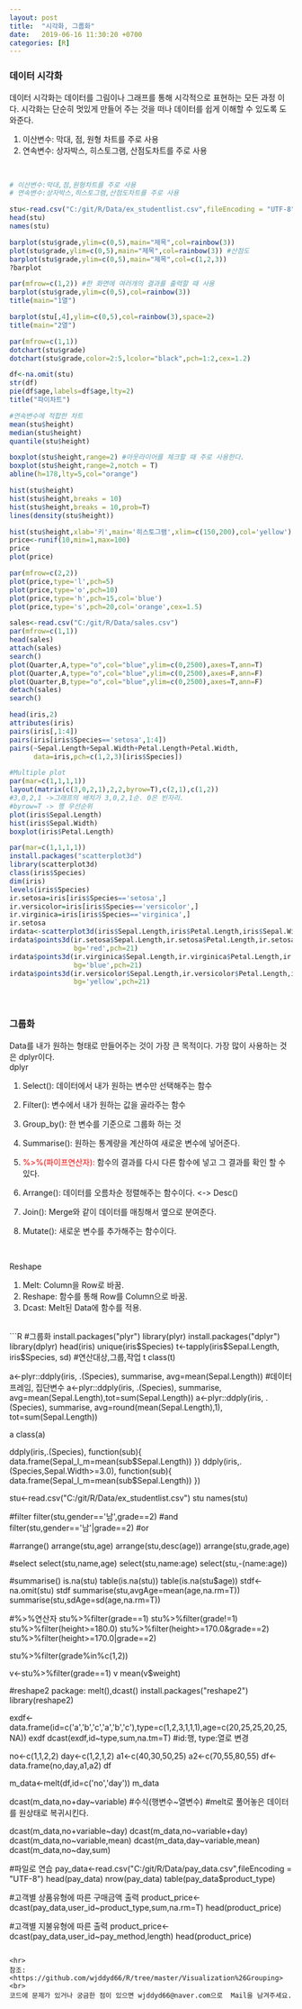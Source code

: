 ```yaml
---
layout: post
title:  "시각화, 그룹화"
date:   2019-06-16 11:30:20 +0700
categories: [R]
---
```


###  데이터 시각화
데이터 시각화는 데이터를 그림이나 그래프를 통해 시각적으로 표현하는 모든 과정 이다. 시각화는 단순히 멋있게 만들어 주는 것을 떠나 데이터를 쉽게 이해할 수 있도록 도와준다.  
1. 이산변수: 막대, 점, 원형 차트를 주로 사용
2. 연속변수: 상자박스, 히스토그램, 산점도차트를 주로 사용
<br>

```R
# 이산변수:막대,점,원형차트를 주로 사용
# 연속변수:상자박스,히스토그램,산점도차트를 주로 사용

stu<-read.csv("C:/git/R/Data/ex_studentlist.csv",fileEncoding = "UTF-8")
head(stu)
names(stu)

barplot(stu$grade,ylim=c(0,5),main="제목",col=rainbow(3))
plot(stu$grade,ylim=c(0,5),main="제목",col=rainbow(3)) #산점도
barplot(stu$grade,ylim=c(0,5),main="제목",col=c(1,2,3))
?barplot

par(mfrow=c(1,2)) #한 화면에 여러개의 결과를 출력할 때 사용
barplot(stu$grade,ylim=c(0,5),col=rainbow(3))
title(main="1열")

barplot(stu[,4],ylim=c(0,5),col=rainbow(3),space=2)
title(main="2열")

par(mfrow=c(1,1))
dotchart(stu$grade)
dotchart(stu$grade,color=2:5,lcolor="black",pch=1:2,cex=1.2)

df<-na.omit(stu)
str(df)
pie(df$age,labels=df$age,lty=2)
title("파이차트")

#연속변수에 적합한 차트
mean(stu$height)
median(stu$height)
quantile(stu$height)

boxplot(stu$height,range=2) #아웃라이어를 체크할 때 주로 사용한다.
boxplot(stu$height,range=2,notch = T)
abline(h=178,lty=5,col="orange")

hist(stu$height)
hist(stu$height,breaks = 10)
hist(stu$height,breaks = 10,prob=T)
lines(density(stu$height))

hist(stu$height,xlab='키',main='히스토그램',xlim=c(150,200),col='yellow')
price<-runif(10,min=1,max=100)
price
plot(price)

par(mfrow=c(2,2))
plot(price,type='l',pch=5)
plot(price,type='o',pch=10)
plot(price,type='h',pch=15,col='blue')
plot(price,type='s',pch=20,col='orange',cex=1.5)

sales<-read.csv("C:/git/R/Data/sales.csv")
par(mfrow=c(1,1))
head(sales)
attach(sales)
search()
plot(Quarter,A,type="o",col="blue",ylim=c(0,2500),axes=T,ann=T)
plot(Quarter,A,type="o",col="blue",ylim=c(0,2500),axes=F,ann=F)
plot(Quarter,B,type="o",col="blue",ylim=c(0,2500),axes=T,ann=F)
detach(sales)
search()

head(iris,2)    
attributes(iris)
pairs(iris[,1:4])
pairs(iris[iris$Species=='setosa',1:4])
pairs(~Sepal.Length+Sepal.Width+Petal.Length+Petal.Width,
      data=iris,pch=c(1,2,3)[iris$Species])

#Multiple plot
par(mar=c(1,1,1,1))
layout(matrix(c(3,0,2,1),2,2,byrow=T),c(2,1),c(1,2)) 
#3,0,2,1 ->그래프의 배치가 3,0,2,1순. 0은 빈자리.
#byrow=T -> 행 우선순위 
plot(iris$Sepal.Length)
hist(iris$Sepal.Width)
boxplot(iris$Petal.Length)

par(mar=c(1,1,1,1))
install.packages("scatterplot3d")
library(scatterplot3d)
class(iris$Species)
dim(iris)
levels(iris$Species)
ir.setosa=iris[iris$Species=='setosa',]
ir.versicolor=iris[iris$Species=='versicolor',]
ir.virginica=iris[iris$Species=='virginica',]
ir.setosa
irdata<-scatterplot3d(iris$Sepal.Length,iris$Petal.Length,iris$Sepal.Width,type='n')
irdata$points3d(ir.setosa$Sepal.Length,ir.setosa$Petal.Length,ir.setosa$Sepal.Width,
                bg='red',pch=21)
irdata$points3d(ir.virginica$Sepal.Length,ir.virginica$Petal.Length,ir.virginica$Sepal.Width,
                bg='blue',pch=21)
irdata$points3d(ir.versicolor$Sepal.Length,ir.versicolor$Petal.Length,ir.versicolor$Sepal.Width,
                bg='yellow',pch=21)
```
<br>

###  그룹화
Data를 내가 원하는 형태로 만들어주는 것이 가장 큰 목적이다.  가장 많이 사용하는 것은 dplyr이다.  
dplyr

1. Select(): 데이터에서 내가 원하는 변수만 선택해주는 함수

2. Filter(): 변수에서 내가 원하는 값을 골라주는 함수

3. Group_by(): 한 변수를 기준으로 그룹화 하는 것

4. Summarise(): 원하는 통계량을 계산하여 새로운 변수에 넣어준다.

5. <span style ="color: red">%>%(파이프연산자):</span> 함수의 결과를 다시 다른 함수에 넣고 그 결과를 확인 할 수 있다.

6. Arrange(): 데이터를 오름차순 정렬해주는 함수이다. <-> Desc()

7. Join(): Merge와 같이 데이터를 매칭해서 옆으로 분여준다.

8. Mutate(): 새로운 변수를 추가해주는 함수이다.

<br>

Reshape
1. Melt: Column을 Row로 바꿈.
2. Reshape: 함수를 통해 Row를 Column으로 바꿈.
3. Dcast: Melt된 Data에 함수를 적용.

<br>
```R
#그룹화
install.packages("plyr")
library(plyr)
install.packages("dplyr")
library(dplyr)
head(iris)
unique(iris$Species)
t<-tapply(iris$Sepal.Length, iris$Species, sd) #연산대상,그룹,작업
t
class(t)

a<-plyr::ddply(iris, .(Species), summarise, avg=mean(Sepal.Length)) #데이터프레임, 집단변수
a<-plyr::ddply(iris, .(Species), summarise, avg=mean(Sepal.Length),tot=sum(Sepal.Length))
a<-plyr::ddply(iris, .(Species), summarise, avg=round(mean(Sepal.Length),1),
               tot=sum(Sepal.Length))

a
class(a)

ddply(iris,.(Species),
      function(sub){
        data.frame(Sepal_l_m=mean(sub$Sepal.Length))
      })
ddply(iris,.(Species,Sepal.Width>=3.0),
      function(sub){
        data.frame(Sepal_l_m=mean(sub$Sepal.Length))
      })

stu<-read.csv("C:/git/R/Data/ex_studentlist.csv")
stu
names(stu)

#filter
filter(stu,gender=='남',grade==2) #and
filter(stu,gender=='남'|grade==2) #or

#arrange()
arrange(stu,age)
arrange(stu,desc(age))
arrange(stu,grade,age)

#select
select(stu,name,age)
select(stu,name:age)
select(stu,-(name:age))

#summarise()
is.na(stu)
table(is.na(stu))
table(is.na(stu$age))
stdf<-na.omit(stu)
stdf
summarise(stu,avgAge=mean(age,na.rm=T))
summarise(stu,sdAge=sd(age,na.rm=T))

#%>%연산자
stu%>%filter(grade==1)
stu%>%filter(grade!=1)
stu%>%filter(height>=180.0)
stu%>%filter(height>=170.0&grade==2)
stu%>%filter(height>=170.0|grade==2)

stu%>%filter(grade%in%c(1,2))

v<-stu%>%filter(grade==1)
v
mean(v$weight)

#reshape2 package: melt(),dcast()
install.packages("reshape2")
library(reshape2)

exdf<-data.frame(id=c('a','b','c','a','b','c'),type=c(1,2,3,1,1,1),age=c(20,25,25,20,25,NA))
exdf
dcast(exdf,id~type,sum,na.tm=T) #id:행, type:열로 변경

no<-c(1,1,2,2)
day<-c(1,2,1,2)
a1<-c(40,30,50,25)
a2<-c(70,55,80,55)
df<-data.frame(no,day,a1,a2)
df

m_data<-melt(df,id=c('no','day'))
m_data

dcast(m_data,no+day~variable) #수식(행변수~열변수)
#melt로 풀어놓은 데이터를 원상태로 복귀시킨다.

dcast(m_data,no+variable~day)
dcast(m_data,no~variable+day)
dcast(m_data,no~variable,mean)
dcast(m_data,day~variable,mean)
dcast(m_data,no~day,sum)

#파일로 연습
pay_data<-read.csv("C:/git/R/Data/pay_data.csv",fileEncoding = "UTF-8")
head(pay_data)
nrow(pay_data)
table(pay_data$product_type)      

#고객별 상품유형에 따른 구매금액 출력
product_price<-dcast(pay_data,user_id~product_type,sum,na.rm=T)
head(product_price)

#고객별 지불유형에 따른 출력
product_price<-dcast(pay_data,user_id~pay_method,length)
head(product_price)
```

<hr>
참조: <https://github.com/wjddyd66/R/tree/master/Visualization%26Grouping><br>
코드에 문제가 있거나 궁금한 점이 있으면 wjddyd66@naver.com으로  Mail을 남겨주세요.